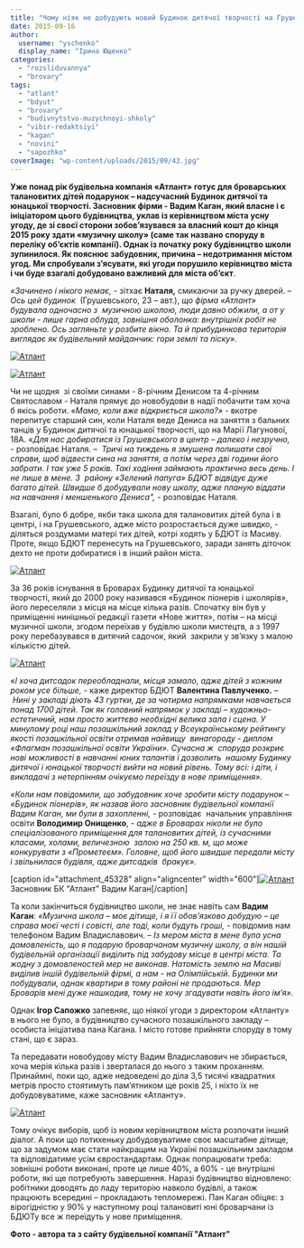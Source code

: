 ```yaml
---
title: "Чому ніяк не добудують новий Будинок дитячої творчості на Грушевського?"
date: 2015-09-16
author: 
  username: "yschenko"
  display_name: "Ірина Ющенко"
categories: 
  - "rozsliduvannya"
  - "brovary"
tags: 
  - "atlant"
  - "bdyut"
  - "brovary"
  - "budivnytstvo-muzychnoyi-shkoly"
  - "vibir-redaktsiyi"
  - "kagan"
  - "novini"
  - "sapozhko"
coverImage: "wp-content/uploads/2015/09/43.jpg"
---
```


**Уже понад рік будівельна компанія «Атлант» готує для броварських талановитих дітей подарунок – надсучасний Будинок дитячої та юнацької творчості. Засновник фірми - Вадим Каган, який власне і є ініціатором цього будівництва, уклав із керівництвом міста усну угоду, де зі своєї сторони зобов’язувався за власний кошт до кінця 2015 року здати «музичну школу» (саме так названо споруду в переліку об’єктів компанії). Однак із початку року будівництво школи зупинилося. Як пояснює забудовник, причина – недотримання містом угод. Ми спробували з’ясувати, які угоди порушило керівництво міста і чи буде взагалі добудовано важливий для міста об’єкт**.

_«Зачинено і нікого немає,_ - зітхає **Наталя,** смикаючи за ручку дверей. – _Ось цей будинок_  (Грушевського, 23 – авт.), _що фірма «Атлант» будувала одночасно з  музичною школою, люди давно обжили, а от у школи - лише гарна облуда, зовнішня оболонка: внутрішніх робіт не зроблено. Ось загляньте у розбите вікно. Та й прибудинкова територія виглядає як будівельний майданчик: гори землі та піску»._

[![Атлант](https://mpz.brovary.org/wp-content/uploads/2015/09/444.jpg)](https://mpz.brovary.org/wp-content/uploads/2015/09/444.jpg)

[![Атлант](https://mpz.brovary.org/wp-content/uploads/2015/09/113.jpg)](https://mpz.brovary.org/wp-content/uploads/2015/09/113.jpg)

Чи не щодня  зі своїми синами - 8-річним Денисом та 4-річним Святославом - Наталя прямує до новобудови в надії побачити там хоча б якісь роботи. «_Мамо, коли вже відкриється школа?»_ - вкотре перепитує старший син, коли Наталя веде Дениса на заняття з бальних танців у Будинок дитячої та юнацької творчості, що на Марії Лагунової, 18А. «_Для нас добиратися із Грушевського в центр – далеко і незручно,_ - розповідає Наталя. –  _Тричі на тиждень я змушена полишати свої справи, щоб відвести сина на заняття, а потім через дві години його забрати. І так уже 5 років. Такі ходіння займають практично весь день. І не лише в мене. З  району «Зелений папуга» БДЮТ відвідує дуже багато дітей. Швидше б добудували нову школу, адже планую віддати на навчання і меншенького Дениса",_ \- розповідає Наталя.

Взагалі, було б добре, якби така школа для талановитих дітей була і в центрі, і на Грушевського, адже місто розростається дуже швидко, - діляться роздумами матері тих дітей, котрі ходять у БДЮТ із Масиву. Проте, якщо БДЮТ перенесуть на Грушевського, заради занять діточок дехто не проти добиратися і в інший район міста.

[![Атлант](https://mpz.brovary.org/wp-content/uploads/2015/09/32.jpg)](https://mpz.brovary.org/wp-content/uploads/2015/09/32.jpg)

За 36 років існування в Броварах Будинку дитячої та юнацької творчості, який до 2000 року називався «Будинок піонерів і школярів», його переселяли з місця на місце кілька разів. Спочатку він був у приміщенні нинішньої редакції газети «Нове життя», потім – на місці  музичної школи, згодом переїхав у будівлю школи мистецтв, а з 1997 року перебазувався в дитячий садочок, який  закрили у зв’язку з малою кількістю дітей.

[![Атлант](https://mpz.brovary.org/wp-content/uploads/2015/09/52.jpg)](https://mpz.brovary.org/wp-content/uploads/2015/09/52.jpg)

«_І хоча дитсадок переобладнали, місця замало, адже дітей з кожним роком усе більше, -_ каже директор БДЮТ **Валентина Павлученко.** –  _Нині у закладі діють 43 гуртки, де за чотирма напрямками навчається понад 1700 дітей. Так як головний напрямок у закладі – художньо-естетичний, нам просто життєво необхідні велика зала і сцена. У минулому році наш позашкільний заклад у Всеукраїнському рейтингу якості позашкільної освіти отримав найвищу  винагороду - диплом «Флагман позашкільної освіти України». Сучасна ж  споруда розкриє нові можливості в навчанні юних талантів і дозволить  нашому Будинку дитячої і юнацької творчості вийти на новий рівень. Тому всі: і діти, і викладачі з нетерпінням очікуємо переїзду в нове приміщення»._

_«Коли нам повідомили, що забудовник хоче зробити місту подарунок – «Будинок піонерів», як назвав його засновник будівельної компанії Вадим Каган, ми були в захопленні,_ \- розповідає  начальник управління освіти **Володимир Онищенко**, - _адже в Броварах ніколи не було спеціалізованого приміщення для талановитих дітей, із сучасними класами, холами, величезною  залою на 250 кв. м, що може конкурувати з «Прометеєм». Головне, щоб його швидше передали місту і звільнилася будівля, адже дитсадків  бракує»._

\[caption id="attachment\_45328" align="aligncenter" width="600"\][![Атлант](https://mpz.brovary.org/wp-content/uploads/2015/09/boss-photo_u.png)](https://mpz.brovary.org/wp-content/uploads/2015/09/boss-photo_u.png) Засновник БК "Атлант" Вадим Каган\[/caption\]

Та коли закінчиться будівництво школи, не знає навіть сам **Вадим Каган**: _«Музична школа – моє дітище, і я її обов’язково добудую – це справа моєї честі і совісті, але тоді, коли будуть гроші,_ \- повідомив нам телефоном Вадим Владиславович. _– Із мером міста в мене була усна домовленість, що я подарую броварчанам музичну школу, а він нашій будівельній організації виділить під забудову місце в центрі міста. Та жодну з домовленостей мер не виконав. Натомість землю на Масиві виділив іншій будівельній фірмі, а нам - на Олімпійській. Будинки ми побудували, однак квартири в тому районі не продаються. Мер Броварів мені дуже нашкодив, тому не хочу згадувати навіть його ім’я»._

Однак **Ігор Сапожко** запевняє, що ніякої угоди з директором «Атланту» в нього не було, а будівництво сучасного позашкільного закладу – особиста ініціатива пана Кагана. І місто готове прийняти споруду в тому стані, що є зараз.

Та передавати новобудову місту Вадим Владиславович не збирається, хоча мерія кілька разів і зверталася до нього з таким проханням. Принаймні, поки що, адже недоведені до діла 3,5 тисячі квадратних метрів просто стоятимуть пам’ятником ще років 25, і ніхто їх не добудовуватиме, каже засновник «Атланту».

[![Атлант](https://mpz.brovary.org/wp-content/uploads/2015/09/71.jpg)](https://mpz.brovary.org/wp-content/uploads/2015/09/71.jpg)

Тому очікує виборів, щоб із новим керівництвом міста розпочати інший діалог. А поки що потихеньку добудовуватиме своє масштабне дітище, що за задумом має стати найкращим на Україні позашкільним закладом та відповідатиме усім євростандартам. Однак попрацювати треба: зовнішні роботи виконані, проте це лише 40%, а 60% - це внутрішні роботи, які ще потребують завершення. Наразі будівництво відновлено: робітники доводять до ладу територію навколо будівлі, а також працюють всередині – прокладають тепломережі. Пан Каган обіцяє: з вірогідністю у 90% у наступному році талановиті юні броварчани із БДЮТу все ж переїдуть у нове приміщення.

**Фото - автора та з сайту будівельної компанії "Атлант"**
